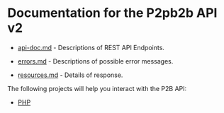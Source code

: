 # Documentation for the P2pb2b API v2

* [api-doc.md](./api-doc.md) - 	Descriptions of REST API Endpoints.

* [errors.md](./errors.md) - Descriptions of possible error messages.

* [resources.md](./resources.md) - Details of response.


The following projects will help you interact with the P2B API:

* [PHP](https://github.com/P2B-team/php-p2pb2b-api)
